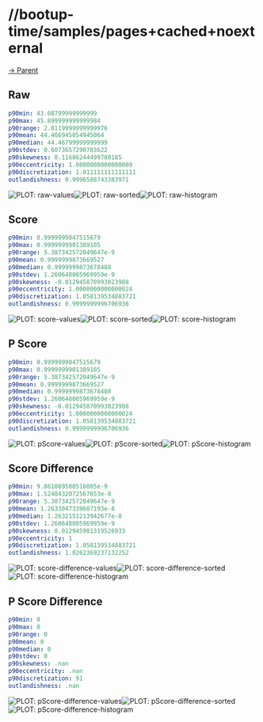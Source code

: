 
# //bootup-time/samples/pages+cached+noexternal

[→ Parent](../..)


## Raw


```yaml
p90min: 43.08799999999999
p90max: 45.899999999999984
p90range: 2.8119999999999976
p90mean: 44.466945054945064
p90median: 44.46799999999999
p90stdev: 0.6073657290703622
p90skewness: 0.11686244499780185
p90eccentricity: 1.0000000000000009
p90discretization: 1.011111111111111
outlandishness: 0.9996588743383971

```

![PLOT: raw-values](./raw/values.svg)![PLOT: raw-sorted](./raw/sorted.svg)![PLOT: raw-histogram](./raw/histogram.svg)
## Score


```yaml
p90min: 0.9999999847515679
p90max: 0.9999999901389105
p90range: 5.387342572049647e-9
p90mean: 0.9999999873669527
p90median: 0.9999999873678488
p90stdev: 1.260648005969959e-9
p90skewness: -0.012945870993023988
p90eccentricity: 1.0000000000000024
p90discretization: 1.058139534883721
outlandishness: 0.9999999996706936

```

![PLOT: score-values](./score/values.svg)![PLOT: score-sorted](./score/sorted.svg)![PLOT: score-histogram](./score/histogram.svg)
## P Score


```yaml
p90min: 0.9999999847515679
p90max: 0.9999999901389105
p90range: 5.387342572049647e-9
p90mean: 0.9999999873669527
p90median: 0.9999999873678488
p90stdev: 1.260648005969959e-9
p90skewness: -0.012945870993023988
p90eccentricity: 1.0000000000000024
p90discretization: 1.058139534883721
outlandishness: 0.9999999996706936

```

![PLOT: pScore-values](./pScore/values.svg)![PLOT: pScore-sorted](./pScore/sorted.svg)![PLOT: pScore-histogram](./pScore/histogram.svg)
## Score Difference


```yaml
p90min: 9.861089500518005e-9
p90max: 1.5248432072567653e-8
p90range: 5.387342572049647e-9
p90mean: 1.2633047339607193e-8
p90median: 1.2632151213942677e-8
p90stdev: 1.260648005969959e-9
p90skewness: 0.012945981319526933
p90eccentricity: 1
p90discretization: 1.058139534883721
outlandishness: 1.0262369237132252

```

![PLOT: score-difference-values](./score-difference/values.svg)![PLOT: score-difference-sorted](./score-difference/sorted.svg)![PLOT: score-difference-histogram](./score-difference/histogram.svg)
## P Score Difference


```yaml
p90min: 0
p90max: 0
p90range: 0
p90mean: 0
p90median: 0
p90stdev: 0
p90skewness: .nan
p90eccentricity: .nan
p90discretization: 91
outlandishness: .nan

```

![PLOT: pScore-difference-values](./pScore-difference/values.svg)![PLOT: pScore-difference-sorted](./pScore-difference/sorted.svg)![PLOT: pScore-difference-histogram](./pScore-difference/histogram.svg)
